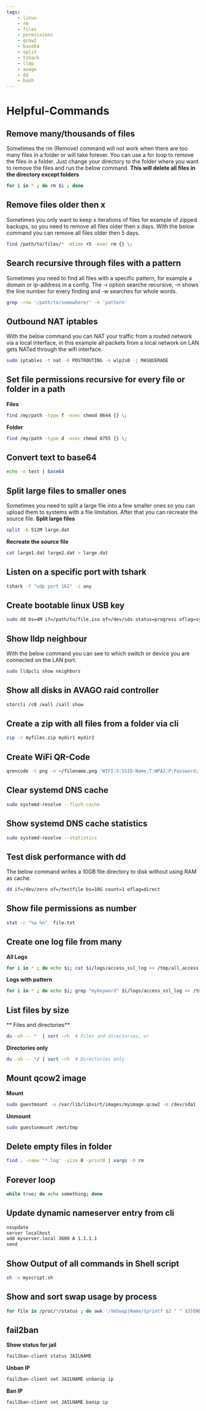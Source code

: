 ```yaml
---
tags:
    - linux
    - rm
    - files
    - permissions
    - qcow2
    - base64
    - split
    - tshark
    - lldp
    - avago
    - dd
    - bash
---
```


# Helpful-Commands
## Remove many/thousands of files
Sometimes the rm (Remove) command will not work when there are too many files in a folder or will take forever.
You can use a for loop to remove the files in a folder. Just change your directory to the folder where you want to
remove the files and run the below command. **This will delete all files in the directory except folders**
```bash
for i in * ; do rm $i ; done
```

## Remove files older then x
Sometimes you only want to keep x iterations of files for example of zipped backups, so you need to remove all files
older then x days. With the below command you can remove all files older then 5 days.
```bash
find /path/to/files/* -mtime +5 -exec rm {} \;
```

## Search recursive through files with a pattern
Sometimes you need to find all files with a specific pattern, for example a domain or ip-address in a config.
The -r option searche recursive, -n shows the line number for every finding and -w searches for whole words.
```bash
grep -rnw '/path/to/somewhere/' -e 'pattern'
```

## Outbound NAT iptables
With the below command you can NAT your traffic from a routed network via a local interface, in this example all packets from a local network on
LAN gets NATed through the wifi interface.
```bash
sudo iptables -t nat -A POSTROUTING -o wlp2s0 -j MASQUERADE
```

## Set file permissions recursive for every file or folder in a path
**Files**
```bash
find /my/path -type f -exec chmod 0644 {} \;
```

**Folder**
```bash
find /my/path -type d -exec chmod 0755 {} \;
```

## Convert text to base64
```bash
echo -n test | base64
```

## Split large files to smaller ones
Sometimes you need to split a large file into a few smaller ones so you can upload them to systems with a file limitation.
After that you can recreate the source file.
**Split large files**
```bash
split -b 512M large.dat

```
**Recreate the source file**
```bash
cat large1.dat large2.dat > large.dat
```

## Listen on a specific port with tshark
```bash
tshark -f "udp port 162" -i any
```

## Create bootable linux USB key
```bash
sudo dd bs=4M if=/path/to/file.iso of=/dev/sdx status=progress oflag=sync
```

## Show lldp neighbour
With the below command you can see to which switch or device you are connected on the LAN port.
```bash
sudo lldpcli show neighbors
```

## Show all disks in AVAGO raid controller
```bash
storcli /c0 /eall /sall show
```

## Create a zip with all files from a folder via cli
```bash
zip -r myfiles.zip mydir1 mydir2
```

## Create WiFi QR-Code
```bash
qrencode -t png -o ~/filename.png 'WIFI:S:SSID-Name;T:WPA2;P:Password;;'
```

## Clear systemd DNS cache
```bash
sudo systemd-resolve --flush-cache
```

## Show systemd DNS cache statistics
```bash
sudo systemd-resolve --statistics
```

## Test disk performance with dd
The below command writes a 10GB file directory to disk without using RAM as cache.
```bash
dd if=/dev/zero of=/testfile bs=10G count=1 oflag=direct  
```

## Show file permissions as number
```bash
stat -c "%a %n"  file.txt
```

## Create one log file from many
**All Logs**
```bash
for i in * ; do echo $i; cat $i/logs/access_ssl_log >> /tmp/all_access.log ; done
```

**Logs with pattern**
```bash
for i in * ; do echo $i; grep "mykeyword" $i/logs/access_ssl_log >> /tmp/all_access.log ; done
```

## List files by size
** Files and directories**
```bash
du -sh -- *  | sort -rh  # Files and directories, or
```

**Directories only**
```bash
du -sh -- */ | sort -rh  # Directories only
```

## Mount qcow2 image
**Mount**
```bash
sudo guestmount -a /var/lib/libvirt/images/myimage.qcow2 -m /dev/sda1 --ro /mnt/tmp
```

**Unmount**
```bash
sudo guestunmount /mnt/tmp
```

## Delete empty files in folder
```bash
find . -name '*.log' -size 0 -print0 | xargs -0 rm
```

## Forever loop
```bash
while true; do echo something; done
```

## Update dynamic nameserver entry from cli
```bash
nsupdate
server localhost
add myserver.local 3600 A 1.1.1.1
send
```

## Show Output of all commands in Shell script
```bash
sh -x myscript.sh
```

## Show and sort swap usage by process
```bash
for file in /proc/*/status ; do awk '/VmSwap|Name/{printf $2 " " $3}END{ print ""}' $file; done | sort -k 2 -n -r | less
```

## fail2ban
**Show status for jail**
```bash
fail2ban-client status JAILNAME
```

**Unban IP**
```bash
fail2ban-client set JAILNAME unbanip ip
```

**Ban IP**
```bash
fail2ban-client set JAILNAME banip ip
```